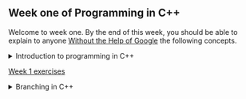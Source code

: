 ## Week one of Programming in C++
Welcome to week one. By the end of this week, you should be able to explain to anyone [Without the Help of Google](https://fs.blog/feynman-learning-technique/?fbclid=IwAR2K5_BGPVo0QjJXkOIIqNsqcXK4lTskPWJvA0asKQIGtCPWaQBdKmj1Ztg) the following concepts.  

<details>
<Summary>Introduction to programming in C++ </summary>
<a href="https://www.techopedia.com/definition/26184/c-plus-plus-programming-language"><p>What is C++</p></a>
<a href="https://www.toppr.com/guides/computer-science/introduction-to-c/getting-started-with-c/structure-of-a-c-program/"><p>The structure of a C++ program </p></a>
</details>
<a href="../.exercises/week1-exercises.md"><p>Week 1 exercises</p></a>


<details>
<summary>Branching in C++ </summary>
<a href="https://www.tutorialride.com/cpp/decision-making-looping-structure-in-c.htm"><p>Decisions and branching in C++ </p>
</details>